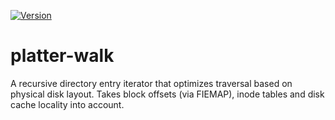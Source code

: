 [![Version](https://img.shields.io/crates/v/platter-walk.svg)](https://crates.io/crates/platter-walk)

# platter-walk

A recursive directory entry iterator that optimizes traversal based on physical disk layout.
Takes block offsets (via FIEMAP), inode tables and disk cache locality into account.